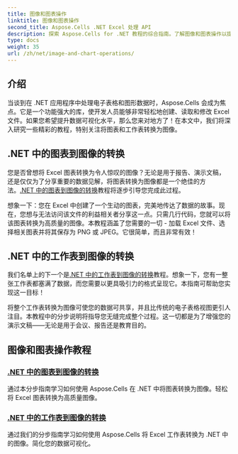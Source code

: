 ```yaml
---
title: 图像和图表操作
linktitle: 图像和图表操作
second_title: Aspose.Cells .NET Excel 处理 API
description: 探索 Aspose.Cells for .NET 教程的综合指南。了解图像和图表操作以提高您的工作效率。
type: docs
weight: 35
url: /zh/net/image-and-chart-operations/
---
```

## 介绍

当谈到在 .NET 应用程序中处理电子表格和图形数据时，Aspose.Cells 会成为焦点。它是一个功能强大的库，使开发人员能够非常轻松地创建、读取和修改 Excel 文件。如果您希望提升数据可视化水平，那么您来对地方了！在本文中，我们将深入研究一些精彩的教程，特别关注将图表和工作表转换为图像。

## .NET 中的图表到图像的转换 

您是否曾想将 Excel 图表转换为令人惊叹的图像？无论是用于报告、演示文稿，还是仅仅为了分享重要的数据见解，将图表转换为图像都是一个绝佳的方法。[.NET 中的图表到图像的转换](./chart-to-image-conversion/)教程将逐步引导您完成此过程。 

想象一下：您在 Excel 中创建了一个生动的图表，完美地传达了数据的故事。现在，您想与无法访问该文件的利益相关者分享这一点。只需几行代码，您就可以将该图表转换为高质量的图像。本教程涵盖了您需要的一切 - 加载 Excel 文件、选择相关图表并将其保存为 PNG 或 JPEG。它很简单，而且非常有效！

## .NET 中的工作表到图像的转换 

我们名单上的下一个是[.NET 中的工作表到图像的转换](./worksheet-to-image-conversion/)教程。想象一下，您有一整张工作表都塞满了数据，而您需要以更具吸引力的格式呈现它。本指南可帮助您实现这一目标！ 

将整个工作表转换为图像可使您的数据可共享，并且比传统的电子表格视图更引人注目。本教程中的分步说明将指导您无缝完成整个过程。这一切都是为了增强您的演示文稿——无论是用于会议、报告还是教育目的。

## 图像和图表操作教程
### [.NET 中的图表到图像的转换](./chart-to-image-conversion/)
通过本分步指南学习如何使用 Aspose.Cells 在 .NET 中将图表转换为图像。轻松将 Excel 图表转换为高质量图像。
### [.NET 中的工作表到图像的转换](./worksheet-to-image-conversion/)
通过我们的分步指南学习如何使用 Aspose.Cells 将 Excel 工作表转换为 .NET 中的图像。简化您的数据可视化。